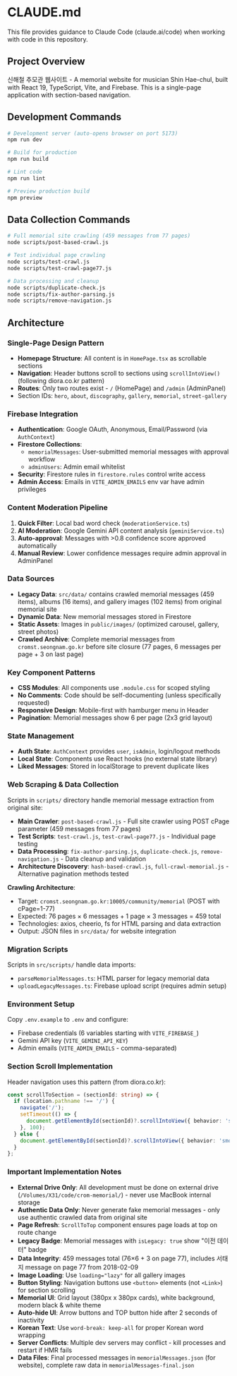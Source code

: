 # CLAUDE.md

This file provides guidance to Claude Code (claude.ai/code) when working with code in this repository.

## Project Overview

신해철 추모관 웹사이트 - A memorial website for musician Shin Hae-chul, built with React 19, TypeScript, Vite, and Firebase. This is a single-page application with section-based navigation.

## Development Commands

```bash
# Development server (auto-opens browser on port 5173)
npm run dev

# Build for production
npm run build

# Lint code
npm run lint

# Preview production build
npm preview
```

## Data Collection Commands

```bash
# Full memorial site crawling (459 messages from 77 pages)
node scripts/post-based-crawl.js

# Test individual page crawling
node scripts/test-crawl.js
node scripts/test-crawl-page77.js

# Data processing and cleanup
node scripts/duplicate-check.js
node scripts/fix-author-parsing.js
node scripts/remove-navigation.js
```

## Architecture

### Single-Page Design Pattern
- **Homepage Structure**: All content is in `HomePage.tsx` as scrollable sections
- **Navigation**: Header buttons scroll to sections using `scrollIntoView()` (following diora.co.kr pattern)
- **Routes**: Only two routes exist - `/` (HomePage) and `/admin` (AdminPanel)
- Section IDs: `hero`, `about`, `discography`, `gallery`, `memorial`, `street-gallery`

### Firebase Integration
- **Authentication**: Google OAuth, Anonymous, Email/Password (via `AuthContext`)
- **Firestore Collections**:
  - `memorialMessages`: User-submitted memorial messages with approval workflow
  - `adminUsers`: Admin email whitelist
- **Security**: Firestore rules in `firestore.rules` control write access
- **Admin Access**: Emails in `VITE_ADMIN_EMAILS` env var have admin privileges

### Content Moderation Pipeline
1. **Quick Filter**: Local bad word check (`moderationService.ts`)
2. **AI Moderation**: Google Gemini API content analysis (`geminiService.ts`)
3. **Auto-approval**: Messages with >0.8 confidence score approved automatically
4. **Manual Review**: Lower confidence messages require admin approval in AdminPanel

### Data Sources
- **Legacy Data**: `src/data/` contains crawled memorial messages (459 items), albums (16 items), and gallery images (102 items) from original memorial site
- **Dynamic Data**: New memorial messages stored in Firestore
- **Static Assets**: Images in `public/images/` (optimized carousel, gallery, street photos)
- **Crawled Archive**: Complete memorial messages from `cromst.seongnam.go.kr` before site closure (77 pages, 6 messages per page + 3 on last page)

### Key Component Patterns
- **CSS Modules**: All components use `.module.css` for scoped styling
- **No Comments**: Code should be self-documenting (unless specifically requested)
- **Responsive Design**: Mobile-first with hamburger menu in Header
- **Pagination**: Memorial messages show 6 per page (2x3 grid layout)

### State Management
- **Auth State**: `AuthContext` provides `user`, `isAdmin`, login/logout methods
- **Local State**: Components use React hooks (no external state library)
- **Liked Messages**: Stored in localStorage to prevent duplicate likes

### Web Scraping & Data Collection
Scripts in `scripts/` directory handle memorial message extraction from original site:
- **Main Crawler**: `post-based-crawl.js` - Full site crawler using POST cPage parameter (459 messages from 77 pages)
- **Test Scripts**: `test-crawl.js`, `test-crawl-page77.js` - Individual page testing
- **Data Processing**: `fix-author-parsing.js`, `duplicate-check.js`, `remove-navigation.js` - Data cleanup and validation
- **Architecture Discovery**: `hash-based-crawl.js`, `full-crawl-memorial.js` - Alternative pagination methods tested

**Crawling Architecture**:
- Target: `cromst.seongnam.go.kr:10005/community/memorial` (POST with cPage=1-77)
- Expected: 76 pages × 6 messages + 1 page × 3 messages = 459 total
- Technologies: axios, cheerio, fs for HTML parsing and data extraction
- Output: JSON files in `src/data/` for website integration

### Migration Scripts
Scripts in `src/scripts/` handle data imports:
- `parseMemorialMessages.ts`: HTML parser for legacy memorial data
- `uploadLegacyMessages.ts`: Firebase upload script (requires admin setup)

### Environment Setup
Copy `.env.example` to `.env` and configure:
- Firebase credentials (6 variables starting with `VITE_FIREBASE_`)
- Gemini API key (`VITE_GEMINI_API_KEY`)
- Admin emails (`VITE_ADMIN_EMAILS` - comma-separated)

### Section Scroll Implementation
Header navigation uses this pattern (from diora.co.kr):
```typescript
const scrollToSection = (sectionId: string) => {
  if (location.pathname !== '/') {
    navigate('/');
    setTimeout(() => {
      document.getElementById(sectionId)?.scrollIntoView({ behavior: 'smooth' });
    }, 100);
  } else {
    document.getElementById(sectionId)?.scrollIntoView({ behavior: 'smooth' });
  }
};
```

### Important Implementation Notes
- **External Drive Only**: All development must be done on external drive (`/Volumes/X31/code/crom-memorial/`) - never use MacBook internal storage
- **Authentic Data Only**: Never generate fake memorial messages - only use authentic crawled data from original site
- **Page Refresh**: `ScrollToTop` component ensures page loads at top on route change
- **Legacy Badge**: Memorial messages with `isLegacy: true` show "이전 데이터" badge
- **Data Integrity**: 459 messages total (76×6 + 3 on page 77), includes 서태지 message on page 77 from 2018-02-09
- **Image Loading**: Use `loading="lazy"` for all gallery images
- **Button Styling**: Navigation buttons use `<button>` elements (not `<Link>`) for section scrolling
- **Memorial UI**: Grid layout (380px x 380px cards), white background, modern black & white theme
- **Auto-hide UI**: Arrow buttons and TOP button hide after 2 seconds of inactivity
- **Korean Text**: Use `word-break: keep-all` for proper Korean word wrapping
- **Server Conflicts**: Multiple dev servers may conflict - kill processes and restart if HMR fails
- **Data Files**: Final processed messages in `memorialMessages.json` (for website), complete raw data in `memorialMessages-final.json`